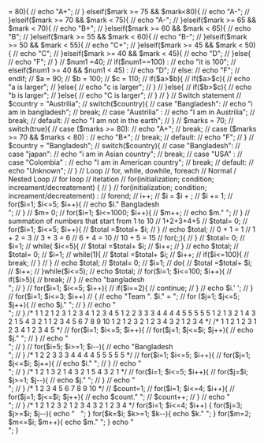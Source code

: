 <?php

// conditional statement 

// if else elseif 

// if: endif;

// $num1 =100;
// $num2 = 50;

// if($num1==100){
//     echo "it is 100";
// }elseif($num1 == 200){
//     echo "It is 200";
// }
// else{
//     echo "It is something that is not 100 and 200";
// }

// $mark = 52;

// if($mark>= 80){
//     echo "A+";
// } elseif($mark >= 75 && $mark<80){
//     echo "A-";
// }elseif($mark >= 70 && $mark < 75){
//     echo "A-";
// }elseif($mark >= 65 && $mark < 70){
//     echo "B+";
// }elseif($mark >= 60 && $mark < 65){
//     echo "B";
// }elseif($mark >= 55 && $mark < 60){
//     echo "B-";
// }elseif($mark >= 50 && $mark < 55){
//     echo "C+";
// }elseif($mark >= 45 && $mark < 50){
//     echo "C";
// }elseif($mark >= 40 && $mark < 45){
//     echo "D";
// }else{
//     echo "F";
// }


// $num1 =40;

// if($num1==100) :
//     echo "it is 100";
// elseif($num1 >= 40 && $num1 < 45) :
//     echo "D";
// else:
//     echo "F";
// endif;


// $a = 90;
// $b = 100;
// $c = 110;
// if($a>$b){
//     if($a>$c){
//         echo "a is larger";
//     }else{
//         echo "c is larger";
//     }
// }else{
//     if($b>$c){
//         echo "b is larger";
//     }else{
//         echo "C is larger";
//     }
// }


// Switch statement
// $country = "Austrilia";

// switch($country){
//     case "Bangladesh":
//         echo "i am in bangladesh";
//         break;
//     case "Austrilia" :
//         echo "I am in Austrilia";
//         break;
//     default:
//     echo "I am not in the earth";
// }


// $marks = 70;
// switch(true){
//     case ($marks >= 80):
//         echo "A+";
//         break;
//     case ($marks >= 70 && $marks < 80) :
//         echo "B+";
//         break;
//     default:
//     echo "F";
// }



// $country = "Bangladesh";

// switch($country){
//     case "Bangladesh":
//     case "japan":
//         echo "i am in Asian country";
//         break;
//     case "USA" :
//     case "Colombia" :
//         echo "I am in American country";
//         break;
//     default:
//     echo "Unknown";
// }


// Loop
// for, while, dowhile, foreach
// Normal / Nested Loop

// for loop
// itetation

// for(initialization; condition; increament/decreatement) {

// }


// for(initialization; condition; increament/decreatement) :

// forend;


// i++;
// $i = $i + ;
// $i += 1;

// for($i=1; $i<=5; $i++){
//     echo $i." Bangladesh <br>";
// }

// $m= 0;
// for($i=1; $i<=1000; $i++){
//     $m++;
//     echo $m." ";
// }


// summation of numbers that start from 1 to 10
// 1+2+3+4+5

// $total= 0;
// for($i=1; $i<=5; $i++){
//      $total =$total+ $i;
// }
// echo $total;

// 0 + 1 = 1
// 1 + 2 = 3
// 3 + 3 = 6
// 6 + 4 = 10
// 10 + 5 = 15

// for(;;){

// }


// $total= 0;
// $i=1;
// while( $i<=5){
//      $total =$total+ $i;
//      $i++;
// }
// echo $total;


// $total= 0;
// $i=1;
// while(1){
//      $total =$total+ $i;
//      $i++;

//      if($i<=100){
//         break;
//      }
// }
// echo $total;



// $total= 0;
// $i=1;
// do{
//     $total =$total+ $i;
//     $i++;
// }while($i<=5);
// echo $total;



// for($i=1; $i<=100; $i++){
//      if($i>5){
//         break;
//      }
//      echo "bangladesh <br>";

// }

// for($i=1; $i<=5; $i++){
//      if($i==2){
//         continue;
//      }
//      echo $i.' ';

// }


// for($i=1; $i<=3; $i++)
// {
//     echo "Team ". $i." = ";

//     for ($j=1; $j<=5; $j++){
//         echo $j." ";
//     }
//     echo "<br>";
// }


/*
1
1 2
1 2 3
1 2 3 4
1 2 3 4 5


1
2 2
3 3 3
4 4 4 4
5 5 5 5 5

1
2 1
3 2 1
4 3 2 1
5 4 3 2 1

1
2 3
4 5 6
7 8 9 10

         1
       2 1 2
     3 2 1 2 3
   4 3 2 1 2 3 4

*/

/*
1
1 2
1 2 3
1 2 3 4
1 2 3 4 5
*/

// for($i=1; $i<=5; $i++){
//     for($j=1; $j<=$i; $j++){
//         echo $j." ";
//     }
//     echo "<br>";
// }

// for($i=5; $i>=1; $i--){
//     echo "Bangladesh<br>";
// }


/*
1
2 2
3 3 3
4 4 4 4
5 5 5 5 5
*/
// for($i=1; $i<=5; $i++){
//     for($j=1; $j<=$i; $j++){
//         echo $i." ";
//     }
//     echo "<br>";
// }


/*
1
2 1
3 2 1
4 3 2 1
5 4 3 2 1
*/

// for($i=1; $i<=5; $i++){
//     for($j=$i; $j>=1; $j--){
//         echo $j." ";
//     }
//     echo "<br>";
// }


/*
1
2 3
4 5 6
7 8 9 10
*/

// $count=1;
// for($i=1; $i<=4; $i++){
//     for($j=1; $j<=$i; $j++){
//         echo $count." ";
//         $count++;
//     }
//     echo "<br>";
// }


/*

         1
       2 1 2
     3 2 1 2 3
   4 3 2 1 2 3 4
*/

for($i=1; $i<=4; $i++)
{
    for($j=3; $j>=$i; $j--){
        echo "&nbsp;&nbsp;&nbsp;";
    }

    for($k=$i; $k>=1; $k--){
        echo $k." ";
    }

    for($m=2; $m<=$i; $m++){
        echo $m." ";
    }
    echo "<br>";
}
